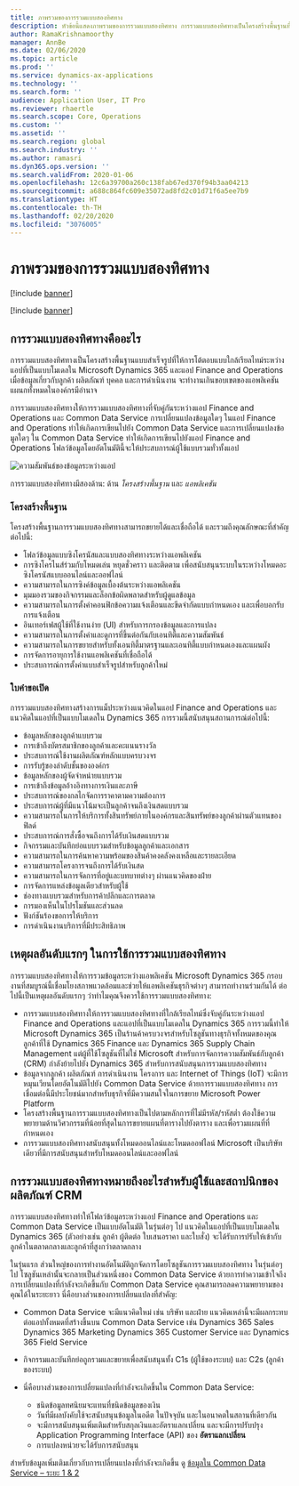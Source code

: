 ```yaml
---
title: ภาพรวมของการรวมแบบสองทิศทาง
description: หัวข้อนี้แสดงภาพรวมของการรวมแบบสองทิศทาง การรวมแบบสองทิศทางเป็นโครงสร้างพื้นฐานที่ให้การโต้ตอบแบบใกล้เรียลไทม์ระหว่างแอปที่เป็นแบบโมเดล Microsoft Dynamics 365 และแอป Finance and Operations
author: RamaKrishnamoorthy
manager: AnnBe
ms.date: 02/06/2020
ms.topic: article
ms.prod: ''
ms.service: dynamics-ax-applications
ms.technology: ''
ms.search.form: ''
audience: Application User, IT Pro
ms.reviewer: rhaertle
ms.search.scope: Core, Operations
ms.custom: ''
ms.assetid: ''
ms.search.region: global
ms.search.industry: ''
ms.author: ramasri
ms.dyn365.ops.version: ''
ms.search.validFrom: 2020-01-06
ms.openlocfilehash: 12c6a39700a260c138fab67ed370f94b3aa04213
ms.sourcegitcommit: a688c864fc609e35072ad8fd2c01d71f6a5ee7b9
ms.translationtype: HT
ms.contentlocale: th-TH
ms.lasthandoff: 02/20/2020
ms.locfileid: "3076005"
---
```

# <a name="dual-write-overview"></a>ภาพรวมของการรวมแบบสองทิศทาง

[!include [banner](../../includes/banner.md)]

[!include [banner](../../includes/preview-banner.md)]

## <a name="what-is-dual-write"></a>การรวมแบบสองทิศทางคืออะไร

การรวมแบบสองทิศทางเป็นโครงสร้างพื้นฐานแบบสำเร็จรูปที่ให้การโต้ตอบแบบใกล้เรียลไทม์ระหว่างแอปที่เป็นแบบโมเดลใน Microsoft Dynamics 365 และแอป Finance and Operations เมื่อข้อมูลเกี่ยวกับลูกค้า ผลิตภัณฑ์ บุคคล และการดำเนินงาน จะทำงานเกินขอบเขตของแอพลิเคชัน แผนกทั้งหมดในองค์กรมีอำนาจ

การรวมแบบสองทิศทางให้การรวมแบบสองทิศทางที่จับคู่กันระหว่างแอป Finance and Operations และ Common Data Service การเปลี่ยนแปลงข้อมูลใดๆ ในแอป Finance and Operations ทำให้เกิดการเขียนไปยัง Common Data Service และการเปลี่ยนแปลงข้อมูลใดๆ ใน Common Data Service ทำให้เกิดการเขียนไปยังแอป Finance and Operations โฟลว์ข้อมูลโดยอัตโนมัตินี้จะให้ประสบการณ์ผู้ใช้แบบรวมทั่วทั้งแอป

![ความสัมพันธ์ของข้อมูลระหว่างแอป](media/dual-write-overview.jpg)

การรวมแบบสองทิศทางมีสองด้าน: ด้าน *โครงสร้างพื้นฐาน* และ *แอพลิเคชัน*

### <a name="infrastructure"></a>โครงสร้างพื้นฐาน

โครงสร้างพื้นฐานการรวมแบบสองทิศทางสามารถขยายได้และเชื่อถือได้ และรวมถึงคุณลักษณะที่สำคัญต่อไปนี้:

+ โฟลว์ข้อมูลแบบซิงโครนัสและแบบสองทิศทางระหว่างแอพลิเคชัน
+ การซิงโครไนส์ร่วมกับโหมดเล่น หยุดชั่วคราว และติดตาม เพื่อสนับสนุนระบบในระหว่างโหมดอะซิงโครนัสแบบออนไลน์และออฟไลน์
+ ความสามารถในการซิงค์ข้อมูลเบื้องต้นระหว่างแอพลิเคชัน
+ มุมมองรวมของกิจกรรมและล็อกข้อผิดพลาดสำหรับผู้ดูแลข้อมูล
+ ความสามารถในการตั้งค่าคอนฟิกข้อความแจ้งเตือนและขีดจำกัดแบบกำหนดเอง และเพื่อบอกรับการแจ้งเตือน
+ อินเทอร์เฟสผู้ใช้ที่ใช้งานง่าย (UI) สำหรับการกรองข้อมูลและการแปลง
+ ความสามารถในการตั้งค่าและดูการที่ขึ้นต่อกันกับเอนทิตี้และความสัมพันธ์
+ ความสามารถในการขยายสำหรับทั้งเอนทิตี้มาตรฐานและเอนทิตี้แบบกำหนดเองและแผนผัง
+ การจัดการอายุการใช้งานแอพลิเคชันที่เชื่อถือได้
+ ประสบการณ์การตั้งค่าแบบสำเร็จรูปสำหรับลูกค้าใหม่

### <a name="application"></a>ใบคำขอเปิด

การรวมแบบสองทิศทางสร้างการแม็ประหว่างแนวคิดในแอป Finance and Operations และแนวคิดในแอปที่เป็นแบบโมเดลใน Dynamics 365 การรวมนี้สนับสนุนสถานการณ์ต่อไปนี้:

+ ข้อมูลหลักของลูกค้าแบบรวม
+ การเข้าถึงบัตรสมาชิกของลูกค้าและคะแนนรางวัล
+ ประสบการณ์ใช้งานผลิตภัณฑ์หลักแบบครบวงจร
+ การรับรู้ของลำดับชั้นขององค์กร
+ ข้อมูลหลักของผู้จัดจำหน่ายแบบรวม
+ การเข้าถึงข้อมูลอ้างอิงทางการเงินและภาษี
+ ประสบการณ์ของกลไกจัดการราคาตามความต้องการ
+ ประสบการณ์ผู้ที่มีแนวโน้มจะเป็นลูกค้าจนถึงเงินสดแบบรวม
+ ความสามารถในการให้บริการทั้งสินทรัพย์ภายในองค์กรและสินทรัพย์ของลูกค้าผ่านตัวแทนของฟิลด์
+ ประสบการณ์การสั่งซื้อจนถึงการได้รับเงินสดแบบรวม
+ กิจกรรมและบันทึกย่อแบบรวมสำหรับข้อมูลลูกค้าและเอกสาร
+ ความสามารถในการค้นหาความพร้อมของสินค้าคงคลังคงเหลือและรายละเอียด
+ ความสามารถโครงการจนถึงการได้รับเงินสด
+ ความสามารถในการจัดการที่อยู่และบทบาทต่างๆ ผ่านแนวคิดของฝ่าย
+ การจัดการแหล่งข้อมูลเดียวสำหรับผู้ใช้
+ ช่องทางแบบรวมสำหรับการค้าปลีกและการตลาด
+ การมองเห็นในโปรโมชันและส่วนลด
+ ฟังก์ชันร้องขอการให้บริการ
+ การดำเนินงานบริการที่มีประสิทธิภาพ

## <a name="top-reasons-to-use-dual-write"></a>เหตุผลอันดับแรกๆ ในการใช้การรวมแบบสองทิศทาง

การรวมแบบสองทิศทางให้การรวมข้อมูลระหว่างแอพลิเคชัน Microsoft Dynamics 365 กรอบงานที่สมบูรณ์นี้เชื่อมโยงสภาพแวดล้อมและช่วยให้แอพลิเคชันธุรกิจต่างๆ สามารถทำงานร่วมกันได้ ต่อไปนี้เป็นเหตุผลอันดับแรกๆ ว่าทำไมคุณจึงควรใช้การรวมแบบสองทิศทาง:

+ การรวมแบบสองทิศทางให้การรวมแบบสองทิศทางที่ใกล้เรียลไทม์ซึ่งจับคู่กันระหว่างแอป Finance and Operations และแอปที่เป็นแบบโมเดลใน Dynamics 365 การรวมนี้ทำให้ Microsoft Dynamics 365 เป็นร้านค้าครบวงจรสำหรับโซลูชันทางธุรกิจทั้งหมดของคุณ ลูกค้าที่ใช้ Dynamics 365 Finance และ Dynamics 365 Supply Chain Management แต่ผู้ที่ใช้โซลูชันที่ไม่ใช่ Microsoft สำหรับการจัดการความสัมพันธ์กับลูกค้า (CRM) กำลังย้ายไปยัง Dynamics 365 สำหรับการสนับสนุนการรวมแบบสองทิศทาง
+ ข้อมูลจากลูกค้า ผลิตภัณฑ์ การดำเนินงาน โครงการ และ Internet of Things (IoT) จะมีการหมุนเวียนโดยอัตโนมัติไปยัง Common Data Service ด้วยการรวมแบบสองทิศทาง การเชื่อมต่อนี้มีประโยชน์มากสำหรับธุรกิจที่มีความสนใจในการขยาย Microsoft Power Platform
+ โครงสร้างพื้นฐานการรวมแบบสองทิศทางเป็นไปตามหลักการที่ไม่มีรหัส/รหัสต่ำ ต้องใช้ความพยายามด้านวิศวกรรมที่น้อยที่สุดในการขยายแผนที่ตารางไปยังตาราง และเพื่อรวมแผนที่ที่กำหนดเอง
+ การรวมแบบสองทิศทางสนับสนุนทั้งโหมดออนไลน์และโหมดออฟไลน์ Microsoft เป็นบริษัทเดียวที่มีการสนับสนุนสำหรับโหมดออนไลน์และออฟไลน์

## <a name="what-does-dual-write-mean-for-users-and-architects-of-crm-products"></a>การรวมแบบสองทิศทางหมายถึงอะไรสำหรับผู้ใช้และสถาปนิกของผลิตภัณฑ์ CRM

การรวมแบบสองทิศทางทำให้โฟลว์ข้อมูลระหว่างแอป Finance and Operations และ Common Data Service เป็นแบบอัตโนมัติ ในรุ่นต่อๆ ไป แนวคิดในแอปที่เป็นแบบโมเดลใน Dynamics 365 (ตัวอย่างเช่น ลูกค้า ผู้ติดต่อ ใบเสนอราคา และใบสั่ง) จะได้รับการปรับให้เข้ากับลูกค้าในตลาดกลางและลูกค้าที่สูงกว่าตลาดกลาง

ในรุ่นแรก ส่วนใหญ่ของการทำงานอัตโนมัติถูกจัดการโดยโซลูชันการรวมแบบสองทิศทาง ในรุ่นต่อๆ ไป โซลูชันเหล่านั้นจะกลายเป็นส่วนหนึ่งของ Common Data Service ด้วยการทำความเข้าใจถึงการเปลี่ยนแปลงที่กำลังจะเกิดขึ้นกับ Common Data Service คุณสามารถลดความพยายามของคุณได้ในระยะยาว นี่คือบางส่วนของการเปลี่ยนแปลงที่สำคัญ:

+ Common Data Service จะมีแนวคิดใหม่ เช่น บริษัท และฝ่าย แนวคิดเหล่านี้จะมีผลกระทบต่อแอปทั้งหมดที่สร้างขึ้นบน Common Data Service เช่น Dynamics 365 Sales Dynamics 365 Marketing Dynamics 365 Customer Service และ Dynamics 365 Field Service
+ กิจกรรมและบันทึกย่อถูกรวมและขยายเพื่อสนับสนุนทั้ง C1s (ผู้ใช้ของระบบ) และ C2s (ลูกค้าของระบบ)
+ นี่คือบางส่วนของการเปลี่ยนแปลงที่กำลังจะเกิดขึ้นใน Common Data Service:

    - ชนิดข้อมูลทศนิยมจะแทนที่ชนิดข้อมูลของเงิน
    - วันที่มีผลบังคับใช้จะสนับสนุนข้อมูลในอดีต ในปัจจุบัน และในอนาคตในสถานที่เดียวกัน
    - จะมีการสนับสนุนเพิ่มเติมสำหรับสกุลเงินและอัตราแลกเปลี่ยน และจะมีการปรับปรุง Application Programming Interface (API) ของ **อัตราแลกเปลี่ยน**
    - การแปลงหน่วยจะได้รับการสนับสนุน

สำหรับข้อมูลเพิ่มเติมเกี่ยวกับการเปลี่ยนแปลงที่กำลังจะเกิดขึ้น ดู [ข้อมูลใน Common Data Service – ระยะ 1 & 2](https://docs.microsoft.com/dynamics365/fin-ops-core/dev-itpro/extensibility/extensibility-roadmap)
